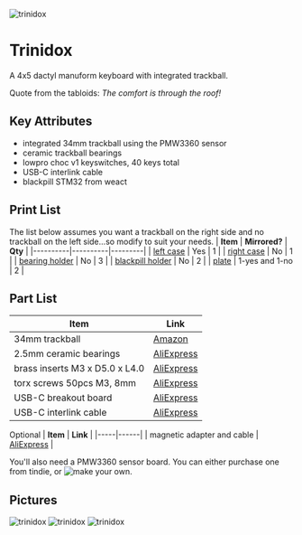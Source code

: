 ![trinidox](https://raw.githubusercontent.com/jsallan/trinidox/main/images/20230209_172441_cropped.jpg) 
# Trinidox
A 4x5 dactyl manuform keyboard with integrated trackball.

Quote from the tabloids: *The comfort is through the roof!*

## Key Attributes
- integrated 34mm trackball using the PMW3360 sensor
- ceramic trackball bearings
- lowpro choc v1 keyswitches, 40 keys total
- USB-C interlink cable
- blackpill STM32 from weact

## Print List
The list below assumes you want a trackball on the right side and no trackball on the left side...so modify to suit your needs.
| **Item** | **Mirrored?** | **Qty** |
|----------|----------|---------|
| [left case](https://github.com/jsallan/trinidox/blob/main/stl/trinidox.stl) | Yes | 1 |
| [right case](https://github.com/jsallan/trinidox/blob/main/stl/trinidox_with_tball.stl) | No | 1 |
| [bearing holder](https://github.com/jsallan/trinidox/blob/main/stl/tball_bearing_holder%20v14.stl) | No | 3 |
| [blackpill holder](https://github.com/jsallan/trinidox/blob/main/stl/blackpill_tray.stl) | No | 2 |
| [plate](https://github.com/jsallan/trinidox/blob/main/stl/plate.stl) | 1-yes and 1-no  | 2 |

## Part List
| **Item** | **Link** |
|----------|----------|
| 34mm trackball | [Amazon](https://www.amazon.ca/Perixx-PERIPRO-303-1-34-Inches-Trackball/dp/B08DD7ZDTG?ref_=ast_sto_dp&th=1&psc=1) |
| 2.5mm ceramic bearings | [AliExpress](https://www.aliexpress.com/item/4000829130283.html) |
| brass inserts M3 x D5.0 x L4.0 | [AliExpress](https://www.aliexpress.com/item/1005002526998853.html) |
| torx screws 50pcs M3, 8mm | [AliExpress](https://www.aliexpress.com/item/1005002369233576.html) |
| USB-C breakout board | [AliExpress](https://www.aliexpress.com/item/1005003245060475.html) | 
| USB-C interlink cable | [AliExpress](https://www.aliexpress.com/item/1005002811739151.html) |

Optional
| **Item** | **Link** |
|-----|------|
| magnetic adapter and cable | [AliExpress](https://www.aliexpress.com/item/1005002356514892.html) |

You'll also need a PMW3360 sensor board. You can either purchase one from tindie, or ![make your own](https://github.com/Ariamelon/Ogen).  

## Pictures
![trinidox](https://raw.githubusercontent.com/jsallan/trinidox/main/images/20230209_172441.jpg) 
![trinidox](https://raw.githubusercontent.com/jsallan/trinidox/main/images/20230209_172456.jpg) 
![trinidox](https://raw.githubusercontent.com/jsallan/trinidox/main/images/20230209_172510.jpg) 

